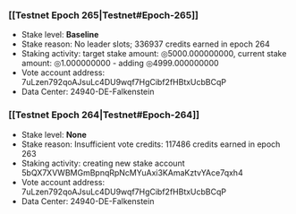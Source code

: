 ### [[Testnet Epoch 265|Testnet#Epoch-265]]
* Stake level: **Baseline**
* Stake reason: No leader slots; 336937 credits earned in epoch 264
* Staking activity: target stake amount: ◎5000.000000000, current stake amount: ◎1.000000000 - adding ◎4999.000000000
* Vote account address: 7uLzen792qoAJsuLc4DU9wqf7HgCibf2fHBtxUcbBCqP
* Data Center: 24940-DE-Falkenstein
### [[Testnet Epoch 264|Testnet#Epoch-264]]
* Stake level: **None**
* Stake reason: Insufficient vote credits: 117486 credits earned in epoch 263
* Staking activity: creating new stake account 5bQX7XVWBMGmBpnqRpNcMYuAxi3KAmaKztvYAce7qxh4
* Vote account address: 7uLzen792qoAJsuLc4DU9wqf7HgCibf2fHBtxUcbBCqP
* Data Center: 24940-DE-Falkenstein